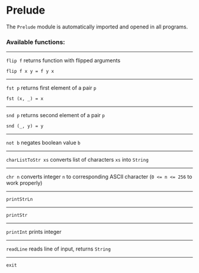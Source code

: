 # Prelude

The `Prelude` module is automatically imported and opened in all programs.

### Available functions:

---
`flip f` returns function with flipped arguments

`flip f x y = f y x`

---
`fst p` returns first element of a pair `p`

`fst (x, _) = x`

---
`snd p` returns second element of a pair `p`

`snd (_, y) = y`

---
`not b` negates boolean value `b`

---
`charListToStr xs` converts list of characters `xs` into `String`

---
`chr n` converts integer `n` to corresponding ASCII character (`0 <= n <= 256` to work properly)

---
`printStrLn`

---
`printStr`

---
`printInt` prints integer

---
`readLine` reads line of input, returns `String`

---
`exit`
